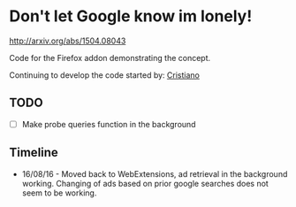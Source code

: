 # Don't let Google know im lonely!

http://arxiv.org/abs/1504.08043

Code for the Firefox addon demonstrating the concept.

Continuing to develop the code started by: [Cristiano](https://github.com/guimarac)

## TODO

- [ ] Make probe queries function in the background

## Timeline


- 16/08/16 - Moved back to WebExtensions, ad retrieval in the background working. Changing of ads based on prior google searches does not seem to be working.
